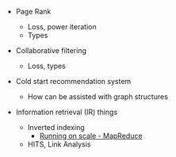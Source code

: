 * Page Rank
    * Loss, power iteration
    * Types

* Collaborative filtering
    * Loss, types

* Cold start recommendation system
    * How can be assisted with graph structures

* Information retrieval (IR) things
    * Inverted indexing
        * [Running on scale - MapReduce](http://www.dcs.bbk.ac.uk/~dell/teaching/cc/book/ditp/ditp_ch4.pdf)
    * HITS, Link Analysis
    
